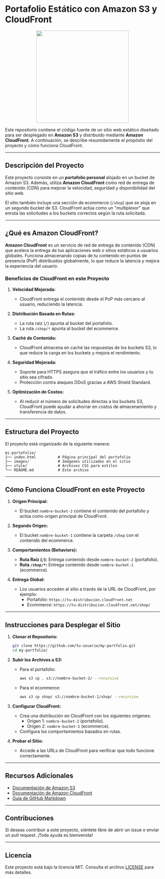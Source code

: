# **Portafolio Estático con Amazon S3 y CloudFront**

<p align="Center">

<img src="/images/portfolio1.jpg" width="300px">
   
</p>

Este repositorio contiene el código fuente de un sitio web estático diseñado para ser desplegado en **Amazon S3** y distribuido mediante **Amazon CloudFront**. A continuación, se describe resumidamente el propósito del proyecto y cómo funciona CloudFront.

---

## **Descripción del Proyecto**

Este proyecto consiste en un **portafolio personal** alojado en un bucket de Amazon S3. Además, utiliza **Amazon CloudFront** como red de entrega de contenido (CDN) para mejorar la velocidad, seguridad y disponibilidad del sitio web.

El sitio también incluye una sección de ecommerce (`/shop`) que se aloja en un segundo bucket de S3. CloudFront actúa como un "multiplexor" que enruta las solicitudes a los buckets correctos según la ruta solicitada.

---

## **¿Qué es Amazon CloudFront?**

**Amazon CloudFront** es un servicio de red de entrega de contenido (CDN) que acelera la entrega de tus aplicaciones web o sitios estáticos a usuarios globales. Funciona almacenando copias de tu contenido en puntos de presencia (PoP) distribuidos globalmente, lo que reduce la latencia y mejora la experiencia del usuario.

### **Beneficios de CloudFront en este Proyecto**
1. **Velocidad Mejorada:**
   - CloudFront entrega el contenido desde el PoP más cercano al usuario, reduciendo la latencia.
   
2. **Distribución Basada en Rutas:**
   - La ruta raíz (`/`) apunta al bucket del portafolio.
   - La ruta `/shop/*` apunta al bucket del ecommerce.

3. **Caché de Contenido:**
   - CloudFront almacena en caché las respuestas de los buckets S3, lo que reduce la carga en los buckets y mejora el rendimiento.

4. **Seguridad Mejorada:**
   - Soporte para HTTPS asegura que el tráfico entre los usuarios y tu sitio sea cifrado.
   - Protección contra ataques DDoS gracias a AWS Shield Standard.

5. **Optimización de Costos:**
   - Al reducir el número de solicitudes directas a los buckets S3, CloudFront puede ayudar a ahorrar en costos de almacenamiento y transferencia de datos.

---

## **Estructura del Proyecto**

El proyecto está organizado de la siguiente manera:

```
mi-portafolio/
├── index.html          # Página principal del portafolio
├── images/             # Imágenes utilizadas en el sitio
├── style/              # Archivos CSS para estilos
└── README.md           # Este archivo
```

---

## **Cómo Funciona CloudFront en este Proyecto**

1. **Origen Principal:**
   - El bucket `nombre-bucket-2` contiene el contenido del portafolio y actúa como origen principal de CloudFront.

2. **Segundo Origen:**
   - El bucket `nombre-bucket-1` contiene la carpeta `/shop` con el contenido del ecommerce.

3. **Comportamientos (Behaviors):**
   - **Ruta Raíz (`/`):** Entrega contenido desde `nombre-bucket-2` (portafolio).
   - **Ruta `/shop/*`:** Entrega contenido desde `nombre-bucket-1` (ecommerce).

4. **Entrega Global:**
   - Los usuarios acceden al sitio a través de la URL de CloudFront, por ejemplo:
     - Portafolio: `https://tu-distribucion.cloudfront.net`
     - Ecommerce: `https://tu-distribucion.cloudfront.net/shop/`

---

## **Instrucciones para Desplegar el Sitio**

1. **Clonar el Repositorio:**
   ```bash
   git clone https://github.com/tu-usuario/my-portfolio.git
   cd my-portfolio/
   ```

2. **Subir los Archivos a S3:**
   - Para el portafolio:
     ```bash
     aws s3 cp . s3://nombre-bucket-2/ --recursive
     ```
   - Para el ecommerce:
     ```bash
     aws s3 cp shop/ s3://nombre-bucket-1/shop/ --recursive
     ```

3. **Configurar CloudFront:**
   - Crea una distribución en CloudFront con los siguientes orígenes:
     - Origen 1: `nombre-bucket-2` (portafolio).
     - Origen 2: `nombre-bucket-1` (ecommerce).
   - Configura los comportamientos basados en rutas.

4. **Probar el Sitio:**
   - Accede a las URLs de CloudFront para verificar que todo funcione correctamente.

---

## **Recursos Adicionales**

- [Documentación de Amazon S3](https://docs.aws.amazon.com/s3/)
- [Documentación de Amazon CloudFront](https://docs.aws.amazon.com/cloudfront/)
- [Guía de GitHub Markdown](https://docs.github.com/en/get-started/writing-on-github/getting-started-with-writing-and-formatting-on-github/basic-writing-and-formatting-syntax)

---

## **Contribuciones**

Si deseas contribuir a este proyecto, siéntete libre de abrir un issue o enviar un pull request. ¡Toda ayuda es bienvenida!

---

## **Licencia**

Este proyecto está bajo la licencia MIT. Consulta el archivo [LICENSE](LICENSE) para más detalles.
